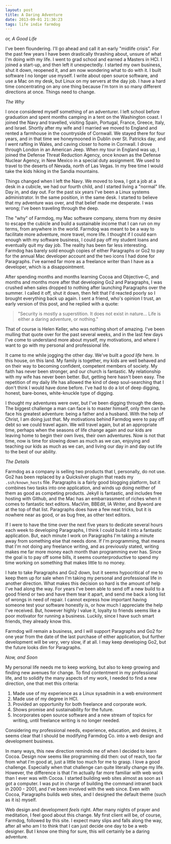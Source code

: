 ```yaml
---
layout: post
title: A Daring Adventure
date: 2013-09-01 21:30:23
tags: life indie farmdog
---
```


*or, A Good Life*

I've been floundering. I'll go ahead and call it an early "midlife crisis". For the past few years I have been drastically thrashing about, unsure of what I'm doing with my life. I went to grad school and earned a Masters in HCI. I joined a start-up, and then left it unexpectedly. I started my own business, shut it down, reopened it, and am now wondering what to do with it. I built software I no longer use myself. I write about open source software, and use a Mac on my desk, but Linux on my servers at the day job. I have a hard time concentrating on any one thing because I'm torn in so many different directions at once. Things need to change. 

 *The Why*

I once considered myself something of an adventurer. I left school before graduation and spent months camping in a tent on the Washington coast. I joined the Navy and travelled, visiting Spain, Portugal, France, Greece, Italy, and Israel. Shortly after my wife and I married we moved to England and rented a farmhouse in the countryside of Cornwall. We stayed there for four years, and in that time we honeymooned in Dublin over St. Patricks day, and I went rafting in Wales, and caving closer to home in Cornwall. I drove through London in an American Jeep. When my tour in England was up, I joined the Defense Threat Reduction Agency, once known as the Defense Nuclear Agency, in New Mexico in a special duty assignment. We used to travel to the deserts of Nevada, north of Las Vegas. In my free time I would take the kids hiking in the Sandia mountains. 

Things changed when I left the Navy. We moved to Iowa, I got a job at a desk in a cubicle, we had our fourth child, and I started living a "normal" life. Day in, and day out. For the past six years I've been a Linux systems administrator. In the same position, in the same desk. I started to believe that my adventure was over, and that belief made me desperate. I was wrong; I've been traveling through the deep. 

The "why" of Farmdog, my Mac software company, stems from my desire to escape the cubicle and build a sustainable income that I can run on my terms, from anywhere in the world. Farmdog was meant to be a way to facilitate more adventure, more travel, more life. I thought if I could earn enough with my software business, I could pay off my student loans and eventually quit my day job. The reality has been far less interesting. Farmdog has barely sold enough copies of either Paragraphs or Go2 to pay for the annual Mac developer account and the two icons I had done for Paragraphs. I've earned far more as a freelance writer than I have as a developer, which is a disappointment. 

After spending months and months learning Cocoa and Objective-C, and months and months more after that developing Go2 and Paragraphs, I was crushed when sales dropped to nothing after launching Paragraphs over the summer. I called it off, shut it down, then felt that I'd reacted poorly so I brought everything back up again. I sent a friend, who's opinion I trust, an early version of this post, and he replied with a quote:

> "Security is mostly a superstition. It does not exist in nature... Life is either a daring adventure, or nothing."

That of course is Helen Keller, who was nothing short of amazing. I've been mulling that quote over for the past several weeks, and in the last few days I've come to understand more about myself, my motivations, and where I want to go with my personal and professional life. 

It came to me while jogging the other day. We've built a *good life* here. In this house, on this land. My family is together, my kids are well behaved and on their way to becoming confident, competent members of society. My faith has never been stronger, and our church is fantastic. My relationship with my wife has never been better. But, getting here hasn't been easy. The repetition of my daily life has allowed the kind of deep soul-searching that I don't think I would have done before. I've had to do a lot of deep digging, honest, bare-bones, white-knuckle type of digging. 

I thought my adventures were over, but I've been digging through the deep. The biggest challenge a man can face is to master himself, only then can he face his greatest adventure: being a father and a husband. With the help of Christ, I am doing just that. My motivations behind Farmdog were to pay off debt so we could travel again. We will travel again, but at an appropriate time, perhaps when the seasons of life change again and our kids are leaving home to begin their own lives, their own adventures.  Now is not that time, now is time for slowing down as much as we can, enjoying and teaching our kids as much as we can, and living our day in and day out life to the best of our ability. 

*The Details* 

Farmdog as a company is selling two products that I, personally, do not use. Go2 has been replaced by a Quicksilver plugin that reads my `.ssh/known_hosts` file. Paragraphs is a fairly good blogging platform, but it combines two tasks into one application, and winds up doing neither of them as good as competing products. Jekyll is fantastic, and includes free hosting with Github, and the Mac has an embarrassment of riches when it comes to fantastic text editors. MacVim, BBEdit, IA Writer, and Byword are at the top of that list. Paragraphs does have a few neat tricks, but it is nowhere near as good, or as bug free, as other text editors. 

If I were to have the time over the next five years to dedicate several hours each week to developing Paragraphs, I think I could build it into a fantastic application. But, each minute I work on Paragraphs I'm taking a minute away from something else that needs done. If I'm programming, that means that I'm not doing any freelance writing, and as previously stated, writing makes me far more money each month than programming ever has. Since the goal is to pay off some bills, it seems counterproductive to spend my time working on something that makes little to no money.

I hate to take Paragraphs and Go2 down, but it seems hypocritical of me to keep them up for sale when I'm taking my personal and professional life in another direction. What makes this decision so hard is the amount of help I've had along the way. For years I've been able to send off a new build to a good friend or two and have them tear it apart, and send me back a long list of wrongs in need of repair. I cannot express how important having someone test your software honestly is, or how much I appreciate the help I've received. But, however highly I value it, loyalty to friends seems like a poor motivator for running a business. Luckily, since I have such smart friends, they already know this. 

Farmdog will remain a business, and I will support Paragraphs and Go2 for one year from the date of the last purchase of either application, but further development will be very, very slow, if at all. I may keep developing Go2, but the future looks dim for Paragraphs. 

*Now, and Soon*

My personal life needs me to keep working, but also to keep growing and finding new avenues for change. To find contentment in my professional life, and to solidify the many aspects of my work, I needed to find a new direction, one that met this criteria:

1. Made use of my experience as a Linux sysadmin in a web environment
2. Made use of my degree in HCI.
3. Provided an opportunity for both freelance and corporate work.
4. Shows promise and sustainability for the future. 
5. Incorporates open source software and a new stream of topics for writing, until freelance writing is no longer needed. 

Considering my professional needs, experience, education, and desires, it seems clear that I should be modifying Farmdog Co. into a web design and development business. 

In many ways, this new direction reminds me of when I decided to learn Cocoa. Design now seems like programming did then: out of reach, too far from what I'm good at, just a little too much for me to grasp. I love a good challenge. Especially when that challenge can quite literally change my life. However, the difference is that I'm actually far more familiar with web work than I ever was with Cocoa. I started building web sites almost as soon as I got a computer. I was put in charge of building the command intranet back in 2000 - 2001, and I've been involved with the web since. Even with Cocoa, Paragraphs builds web sites, and I designed the default theme (such as it is) myself.

Web design and development *feels* right. After many nights of prayer and meditation, I feel good about this change. My first client will be, of course, Farmdog, followed by this site. I expect many slips and falls along the way, after all who am I to think that I can just decide one day to be a web designer. But I know one thing for sure, this will certainly be a daring adventure. 


